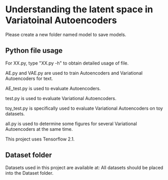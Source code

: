 # Understanding the latent space in Variatoinal Autoencoders
Please create a new folder named model to save models.

## Python file usage
For XX.py, type "XX.py -h" to obtain detailed usage of file.

AE.py and VAE.py are used to train Autoencoders and Variational Autoencoders for text.

AE_test.py is used to evaluate Autoencoders.

test.py is used to evaluate Variational Autoencoders.

toy_test.py is specifically used to evaluate Variational Autoencoders on toy datasets.

all.py is used to determine some figures for several Variational Autoencoders at the same time.

This project uses Tensorflow 2.1.

## Dataset folder
Datasets used in this project are available at: 
All datasets should be placed into the Dataset folder.
